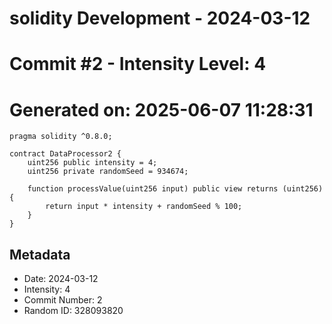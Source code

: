 ﻿# solidity Development - 2024-03-12
# Commit #2 - Intensity Level: 4
# Generated on: 2025-06-07 11:28:31
```solidity
pragma solidity ^0.8.0;

contract DataProcessor2 {
    uint256 public intensity = 4;
    uint256 private randomSeed = 934674;

    function processValue(uint256 input) public view returns (uint256) {
        return input * intensity + randomSeed % 100;
    }
}
```
## Metadata
- Date: 2024-03-12
- Intensity: 4
- Commit Number: 2
- Random ID: 328093820
